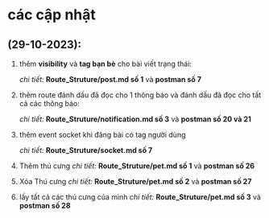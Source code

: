 # các cập nhật

## (29-10-2023):
1. thêm **visibility** và **tag bạn bè** cho bài viết trạng thái:
   
    *chi tiết:* **Route_Struture/post.md số 1** và **postman số 7**

2. thêm route đánh dấu đã đọc cho 1 thông báo và đánh dấu đã đọc cho tất cả các thông báo:

    *chi tiết:* **Route_Struture/notification.md số 3** và **postman số 20 và 21**

3. thêm event socket khi đăng bài có tag người dùng

    *chi tiết:* **Route_Struture/socket.md số 7**

4. Thêm thú cưng 
   *chi tiết:* **Route_Struture/pet.md số 1** và **postman số 26**
5. Xóa Thú cưng 
   *chi tiết:* **Route_Struture/pet.md số 2** và **postman số 27**

6. lấy tất cả các thú cưng của mình
   *chi tiết:* **Route_Struture/pet.md số 3** và **postman số 28**